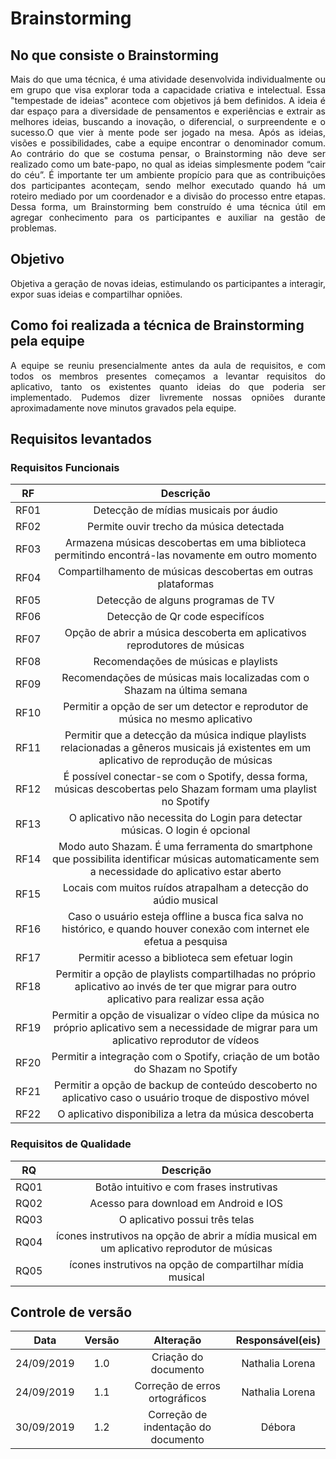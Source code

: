 # Brainstorming

## No que consiste o Brainstorming

<p align="justify">Mais do que uma técnica, é uma atividade desenvolvida individualmente ou em grupo que visa explorar toda a capacidade criativa e intelectual. Essa "tempestade de ideias" acontece com objetivos já bem definidos.
A ideia é dar espaço para a diversidade de pensamentos e experiências e extrair as melhores ideias, buscando a inovação, o diferencial, o surpreendente e o sucesso.O que vier à mente pode ser jogado na mesa. Após as ideias, visões e possibilidades, cabe a equipe encontrar o denominador comum. Ao contrário do que se costuma pensar, o Brainstorming não deve ser realizado como um bate-papo, no qual as ideias simplesmente podem “cair do céu”. É importante ter um ambiente propício para que as contribuições dos participantes aconteçam, sendo melhor executado quando há um roteiro mediado por um coordenador e a divisão do processo entre etapas. Dessa forma, um Brainstorming bem construído é uma técnica útil em agregar conhecimento para os participantes e auxiliar na gestão de problemas.</p>


## Objetivo

<p align="justify">Objetiva a geração de novas ideias, estimulando os participantes a interagir, expor suas ideias e compartilhar opniões.</p>

## Como foi realizada a técnica de Brainstorming pela equipe

<p align="justify">A equipe se reuniu presencialmente antes da aula de requisitos, e com todos os membros presentes começamos a levantar requisitos do aplicativo, tanto os existentes quanto ideias do que poderia ser implementado. Pudemos dizer livremente nossas opniões durante aproximadamente nove minutos gravados pela equipe.</p>


## Requisitos levantados
### Requisitos Funcionais

| RF  | Descrição |
|:---:|:---------:|
|RF01 |Detecção de mídias musicais por áudio|
|RF02 |Permite ouvir trecho da música detectada|
|RF03 |Armazena músicas descobertas em uma biblioteca permitindo encontrá-las novamente em outro momento|
|RF04 |Compartilhamento de músicas descobertas em outras plataformas|
|RF05 |Detecção de alguns programas de TV|
|RF06 |Detecção de Qr code especifícos|
|RF07 |Opção de abrir a música descoberta em aplicativos reprodutores de músicas|
|RF08 |Recomendações de músicas e playlists|
|RF09 |Recomendações de músicas mais localizadas com o Shazam na última semana|
|RF10 |Permitir a opção de ser um detector e reprodutor de música no mesmo aplicativo|
|RF11 |Permitir que a detecção da música indique playlists relacionadas a gêneros musicais já existentes em um aplicativo de reprodução de músicas|
|RF12 |É possível conectar-se com o Spotify, dessa forma, músicas descobertas pelo Shazam formam uma playlist no Spotify|
|RF13 |O aplicativo não necessita do Login para detectar músicas. O login é opcional|
|RF14 |Modo auto Shazam. É uma ferramenta do smartphone que possibilita identificar músicas automaticamente sem a necessidade do aplicativo estar aberto|
|RF15 |Locais com muitos ruídos atrapalham a detecção do aúdio musical|
|RF16 |Caso o usuário esteja offline a busca fica salva no histórico, e quando houver conexão com internet ele efetua a pesquisa|
|RF17 |Permitir acesso a biblioteca sem efetuar login|
|RF18 |Permitir a opção de playlists compartilhadas no próprio aplicativo ao invés de ter que migrar para outro aplicativo para realizar essa ação|
|RF19 |Permitir a opção de visualizar o vídeo clipe da música no próprio aplicativo sem a necessidade de migrar para um aplicativo reprodutor de vídeos|
|RF20 |Permitir a integração com o Spotify, criação de um botão do Shazam no Spotify|
|RF21 |Permitir a opção de backup de conteúdo descoberto no aplicativo caso o usuário troque de dispostivo móvel|
|RF22 |O aplicativo disponibiliza a letra da música descoberta|



### Requisitos de Qualidade

|RQ|Descrição|
|:---:|:---: |
|RQ01 |Botão intuitivo e com frases instrutivas|
|RQ02 |Acesso para download em Android e IOS|
|RQ03 |O aplicativo possui três telas|
|RQ04 |ícones instrutivos na opção  de abrir a mídia musical em um aplicativo reprodutor de músicas|
|RQ05|ícones instrutivos na opção  de compartilhar mídia musical|


## Controle de versão

|Data|Versão|Alteração|Responsável(eis)|
|:--:|:----:|:-------:|:---:|
| 24/09/2019 | 1.0 | Criação do documento | Nathalia Lorena |
| 24/09/2019 | 1.1 | Correção de erros ortográficos | Nathalia Lorena |
|30/09/2019|1.2|Correção de indentação do documento |Débora|
